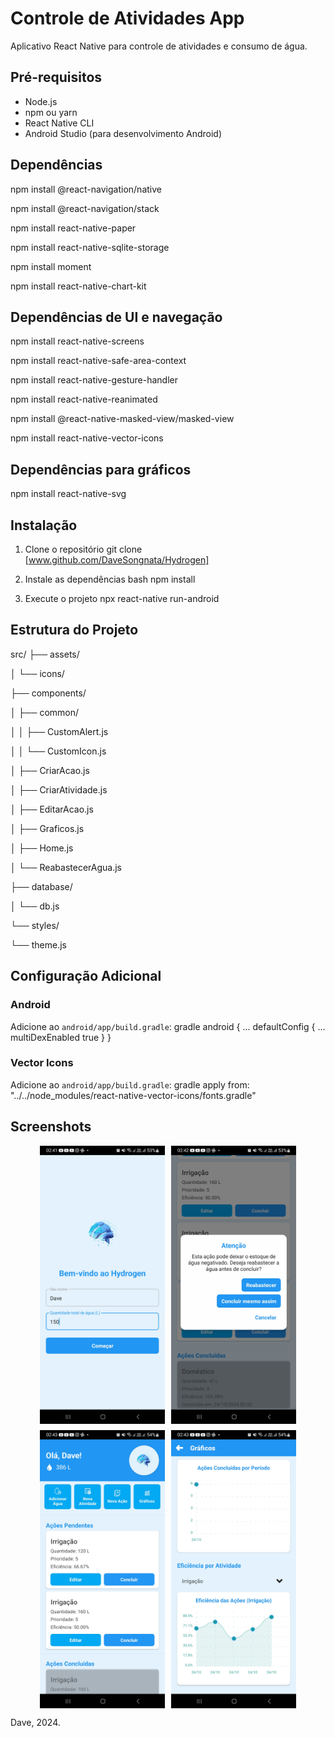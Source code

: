 # Controle de Atividades App

Aplicativo React Native para controle de atividades e consumo de água.

## Pré-requisitos

- Node.js
- npm ou yarn
- React Native CLI
- Android Studio (para desenvolvimento Android)

## Dependências
npm install @react-navigation/native

npm install @react-navigation/stack

npm install react-native-paper

npm install react-native-sqlite-storage

npm install moment

npm install react-native-chart-kit

## Dependências de UI e navegação

npm install react-native-screens

npm install react-native-safe-area-context

npm install react-native-gesture-handler

npm install react-native-reanimated

npm install @react-native-masked-view/masked-view

npm install react-native-vector-icons

## Dependências para gráficos

npm install react-native-svg



## Instalação

1. Clone o repositório git clone [www.github.com/DaveSongnata/Hydrogen]


2. Instale as dependências
bash
npm install


4. Execute o projeto
npx react-native run-android


## Estrutura do Projeto

src/
├── assets/

│ └── icons/

├── components/

│ ├── common/

│ │ ├── CustomAlert.js

│ │ └── CustomIcon.js

│ ├── CriarAcao.js

│ ├── CriarAtividade.js

│ ├── EditarAcao.js

│ ├── Graficos.js

│ ├── Home.js

│ └── ReabastecerAgua.js

├── database/

│ └── db.js

└── styles/

└── theme.js



## Configuração Adicional

### Android

Adicione ao `android/app/build.gradle`:
gradle
android {
...
defaultConfig {
...
multiDexEnabled true
}
}


### Vector Icons

Adicione ao `android/app/build.gradle`: gradle
apply from: "../../node_modules/react-native-vector-icons/fonts.gradle"



## Screenshots

<div align="center">
  <div style="display: flex; flex-direction: row; gap: 10px; flex-wrap: wrap; justify-content: center;">
    <img src="screenshots/S109_Hydrogen.jpg" width="200"/>
    <img src="screenshots/S256_Hydrogen.jpg" width="200"/>
    <img src="screenshots/S319_Hydrogen.jpg" width="200"/>
    <img src="screenshots/S353_Hydrogen.jpg" width="200"/>
  </div>
</div>

Dave, 2024.
